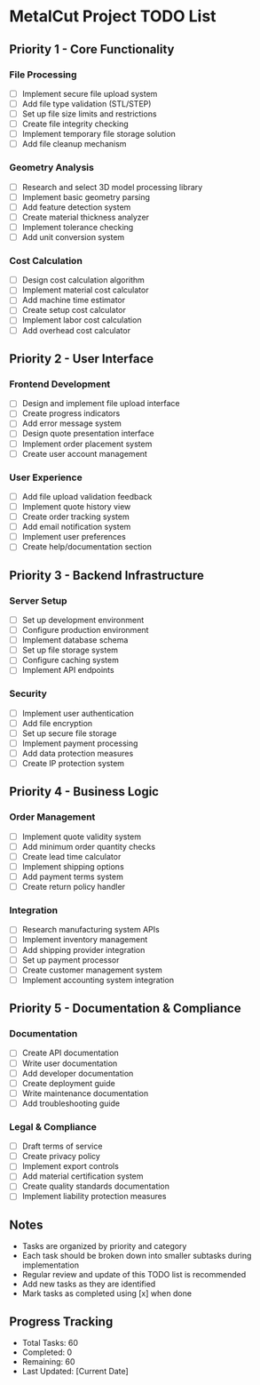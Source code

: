 # MetalCut Project TODO List

## Priority 1 - Core Functionality
### File Processing
- [ ] Implement secure file upload system
- [ ] Add file type validation (STL/STEP)
- [ ] Set up file size limits and restrictions
- [ ] Create file integrity checking
- [ ] Implement temporary file storage solution
- [ ] Add file cleanup mechanism

### Geometry Analysis
- [ ] Research and select 3D model processing library
- [ ] Implement basic geometry parsing
- [ ] Add feature detection system
- [ ] Create material thickness analyzer
- [ ] Implement tolerance checking
- [ ] Add unit conversion system

### Cost Calculation
- [ ] Design cost calculation algorithm
- [ ] Implement material cost calculator
- [ ] Add machine time estimator
- [ ] Create setup cost calculator
- [ ] Implement labor cost calculation
- [ ] Add overhead cost calculator

## Priority 2 - User Interface
### Frontend Development
- [ ] Design and implement file upload interface
- [ ] Create progress indicators
- [ ] Add error message system
- [ ] Design quote presentation interface
- [ ] Implement order placement system
- [ ] Create user account management

### User Experience
- [ ] Add file upload validation feedback
- [ ] Implement quote history view
- [ ] Create order tracking system
- [ ] Add email notification system
- [ ] Implement user preferences
- [ ] Create help/documentation section

## Priority 3 - Backend Infrastructure
### Server Setup
- [ ] Set up development environment
- [ ] Configure production environment
- [ ] Implement database schema
- [ ] Set up file storage system
- [ ] Configure caching system
- [ ] Implement API endpoints

### Security
- [ ] Implement user authentication
- [ ] Add file encryption
- [ ] Set up secure file storage
- [ ] Implement payment processing
- [ ] Add data protection measures
- [ ] Create IP protection system

## Priority 4 - Business Logic
### Order Management
- [ ] Implement quote validity system
- [ ] Add minimum order quantity checks
- [ ] Create lead time calculator
- [ ] Implement shipping options
- [ ] Add payment terms system
- [ ] Create return policy handler

### Integration
- [ ] Research manufacturing system APIs
- [ ] Implement inventory management
- [ ] Add shipping provider integration
- [ ] Set up payment processor
- [ ] Create customer management system
- [ ] Implement accounting system integration

## Priority 5 - Documentation & Compliance
### Documentation
- [ ] Create API documentation
- [ ] Write user documentation
- [ ] Add developer documentation
- [ ] Create deployment guide
- [ ] Write maintenance documentation
- [ ] Add troubleshooting guide

### Legal & Compliance
- [ ] Draft terms of service
- [ ] Create privacy policy
- [ ] Implement export controls
- [ ] Add material certification system
- [ ] Create quality standards documentation
- [ ] Implement liability protection measures

## Notes
- Tasks are organized by priority and category
- Each task should be broken down into smaller subtasks during implementation
- Regular review and update of this TODO list is recommended
- Add new tasks as they are identified
- Mark tasks as completed using [x] when done

## Progress Tracking
- Total Tasks: 60
- Completed: 0
- Remaining: 60
- Last Updated: [Current Date] 